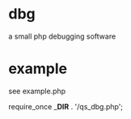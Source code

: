 # dbg
a small php debugging software

# example

see example.php

require_once ___DIR__ . '/qs_dbg.php';